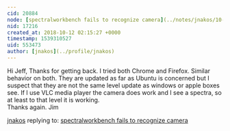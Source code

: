 ```yaml
---
cid: 20884
node: [spectralworkbench fails to recognize camera](../notes/jnakos/10-04-2018/spectralworkbench-fails-to-recognize-camera)
nid: 17216
created_at: 2018-10-12 02:15:27 +0000
timestamp: 1539310527
uid: 553473
author: [jnakos](../profile/jnakos)
---
```


Hi Jeff, Thanks for getting back.  I tried both Chrome and Firefox.  Similar behavior on both.  They are updated as far as Ubuntu is concerned but I suspect that they are not the same level update as windows or apple boxes see.  If I use VLC media player the camera does work and I see a spectra, so at least to that level it is working.  
Thanks again.
Jim

[jnakos](../profile/jnakos) replying to: [spectralworkbench fails to recognize camera](../notes/jnakos/10-04-2018/spectralworkbench-fails-to-recognize-camera)

